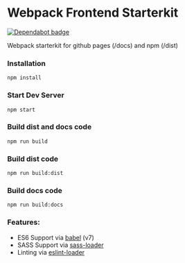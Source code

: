 # Webpack Frontend Starterkit

[![Dependabot badge](https://flat.badgen.net/dependabot/wbkd/webpack-starter?icon=dependabot)](https://dependabot.com/)

Webpack starterkit for github pages (/docs) and npm (/dist)


### Installation

```
npm install
```

### Start Dev Server

```
npm start
```

### Build dist and docs code

```
npm run build
```

### Build dist code

```
npm run build:dist
```

### Build docs code

```
npm run build:docs
```

### Features:

* ES6 Support via [babel](https://babeljs.io/) (v7)
* SASS Support via [sass-loader](https://github.com/jtangelder/sass-loader)
* Linting via [eslint-loader](https://github.com/MoOx/eslint-loader)
